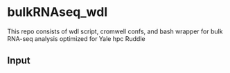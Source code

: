 # bulkRNAseq_wdl

This repo consists of wdl script, cromwell confs, and bash wrapper for bulk RNA-seq analysis optimized for Yale hpc Ruddle

## Input



